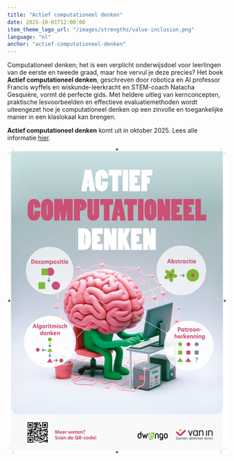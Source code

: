 ```yaml
---
title: "Actief computationeel denken"
date: 2025-10-01T12:00:00
item_theme_logo_url: "/images/strengths/value-inclusion.png"
language: "nl"
anchor: "actief-computationeel-denken"
---
```


Computationeel denken; het is een verplicht onderwijsdoel voor leerlingen van de eerste en tweede graad, maar hoe vervul je deze precies? Het boek **Actief computationeel denken**, geschreven door robotica en AI professor Francis wyffels en wiskunde-leerkracht en STEM-coach Natacha Gesquière, vormt dé perfecte gids. Met heldere uitleg van kernconcepten, praktische lesvoorbeelden en effectieve evaluatiemethoden wordt uiteengezet hoe je computationeel denken op een zinvolle en toegankelijke manier in een klaslokaal kan brengen.

**Actief computationeel denken** komt uit in oktober 2025. 
Lees alle informatie [hier](https://www.vanin.be/methodes/hoger-onderwijs/didactiek-en-onderwijskunde/actief-computationeel-denken/).

![poster Actief computationeel denken](/images/news/actiefComputationeelDenkenDwengoVanin.png)
